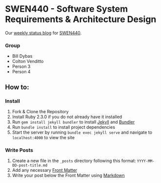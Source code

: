 # SWEN440 - Software System Requirements & Architecture Design

Our [weekly status blog](https://billdybas.github.io/SWEN440) for [SWEN440](http://www.se.rit.edu/~swen-440/).

### Group
- Bill Dybas
- Colton Venditto
- Person 3
- Person 4

## How to:

### Install

1. Fork & Clone the Repository
2. Install Ruby 2.3.0 if you do not already have it installed
3. Run `gem install jekyll bundler` to install [Jekyll](https://jekyllrb.com/) and [Bundler](http://bundler.io/)
4. Run `bundle install` to install project dependencies
5. Start the server by running `bundle exec jekyll serve` and navigate to `localhost:4000` to view the site

### Write Posts

1. Create a new file in the `_posts` directory following this format: `YYYY-MM-DD-post-title.md`
2. Add any necessary [Front Matter](https://jekyllrb.com/docs/frontmatter/)
3. Write your post below the Front Matter using [Markdown](http://kramdown.gettalong.org/quickref.html)
